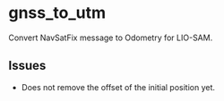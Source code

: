 # gnss_to_utm

Convert NavSatFix message to Odometry for LIO-SAM.

## Issues

- Does not remove the offset of the initial position yet.